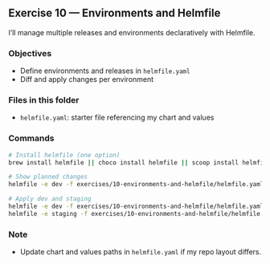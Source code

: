 ## Exercise 10 — Environments and Helmfile

I’ll manage multiple releases and environments declaratively with Helmfile.

### Objectives
- Define environments and releases in `helmfile.yaml`
- Diff and apply changes per environment

### Files in this folder
- `helmfile.yaml`: starter file referencing my chart and values

### Commands
```bash
# Install helmfile (one option)
brew install helmfile || choco install helmfile || scoop install helmfile

# Show planned changes
helmfile -e dev -f exercises/10-environments-and-helmfile/helmfile.yaml diff

# Apply dev and staging
helmfile -e dev -f exercises/10-environments-and-helmfile/helmfile.yaml apply
helmfile -e staging -f exercises/10-environments-and-helmfile/helmfile.yaml apply
```

### Note
- Update chart and values paths in `helmfile.yaml` if my repo layout differs.


